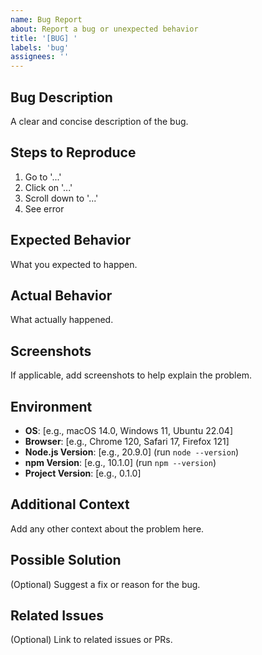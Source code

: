 ```yaml
---
name: Bug Report
about: Report a bug or unexpected behavior
title: '[BUG] '
labels: 'bug'
assignees: ''
---
```


## Bug Description

A clear and concise description of the bug.

## Steps to Reproduce

1. Go to '...'
2. Click on '...'
3. Scroll down to '...'
4. See error

## Expected Behavior

What you expected to happen.

## Actual Behavior

What actually happened.

## Screenshots

If applicable, add screenshots to help explain the problem.

## Environment

- **OS**: [e.g., macOS 14.0, Windows 11, Ubuntu 22.04]
- **Browser**: [e.g., Chrome 120, Safari 17, Firefox 121]
- **Node.js Version**: [e.g., 20.9.0] (run `node --version`)
- **npm Version**: [e.g., 10.1.0] (run `npm --version`)
- **Project Version**: [e.g., 0.1.0]

## Additional Context

Add any other context about the problem here.

## Possible Solution

(Optional) Suggest a fix or reason for the bug.

## Related Issues

(Optional) Link to related issues or PRs.
